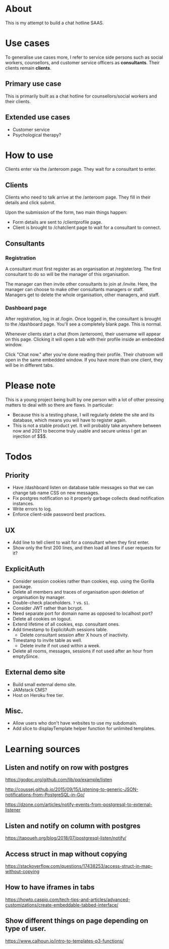 # About

This is my attempt to build a chat hotline SAAS.

# Use cases

To generalise use cases more, I refer to service side persons such as social workers, counsellors, and customer service officers as **consultants**. Their clients remain **clients**.

## Primary use case

This is primarily built as a chat hotline for counsellors/social workers and their clients.

## Extended use cases

- Customer service
- Psychological therapy?

# How to use

Clients enter via the /anteroom page. They wait for a consultant to enter.

## Clients

Clients who need to talk arrive at the /anteroom page. They fill in their details and click submit.

Upon the submission of the form, two main things happen:

- Form details are sent to /clientprofile page.
- Client is brought to /chatclient page to wait for a consultant to connect.

## Consultants

### Registration

A consultant must first register as an organisation at /register/org. The first consultant to do so will be the manager of this organisation.

The manager can then invite other consultants to join at /invite. Here, the manager can choose to make other consultants managers or staff. Managers get to delete the whole organisation, other managers, and staff.

### Dashboard page

After registration, log in at /login. Once logged in, the consultant is brought to the /dashboard page. You'll see a completely blank page. This is normal.

Whenever clients start a chat (from /anteroom), their username will appear on this page. Clicking it will open a tab with their profile inside an embedded window.

Click "Chat now." after you're done reading their profile. Their chatroom will open in the same embedded window. If you have more than one client, they will be in different tabs.


# Please note

This is a young project being built by one person with a lot of other pressing matters to deal with so there are flaws. In particular:

- Because this is a testing phase, I will regularly delete the site and its database, which means you will have to register again.
- This is not a stable product yet. It will probably take anywhere between now and 2021 to become truly usable and secure unless I get an injection of $$$.


<!-- # Installation

The program is in two parts:

## The /anteroom page

You'll probably need help for this one. You'll need to embed anteroom.html in an iframe or something anywhere on your own website. Replace "secret_key_here" in `token` with the organisation name you registered with.

This allows you to maintain your own branding (that is, after I figure out how to let you use your own CSS without introducing security risks).

## The rest of it

There's no installation for the rest of the program. Register yourself as manager of your organisation at /register/org.

Once you register and log in, you can invite other members of your staff to join at /invite. Set whether or not the invitee should be Manager or Staff. An email with a one-time-only link to a registration page will be emailed to the invitee.

Managers get to delete the entire organisation, including all staff. So, be careful. -->


# Todos

## Priority
- Have /dashboard listen on database table messages so that we can change tab name CSS on new messages.
- Fix postgres notification so it properly garbage collects dead notification instances.
- Write errors to log.
- Enforce client-side password best practices.

## UX
- Add line to tell client to wait for a consultant when they first enter.
- Show only the first 200 lines, and then load all lines if user requests for it?

## ExplicitAuth
- Consider session cookies rather than cookies, esp. using the Gorilla package.
- Delete all members and traces of organisation upon deletion of organisation by manager.
- Double-check placeholders. `?` vs. `$1`.
- Consider JWT rather than bcrypt.
- Need separate port for domain name as opposed to localhost port?
- Delete all cookies on logout.
- Extend lifetime of all cookies, esp. consultant ones.
- Add timestamp to ExplicitAuth sessions table.
  - Delete consultant session after X hours of inactivity.
- Timestamp to invite table as well.
  - Delete invite if not used within a week.
- Delete all rooms, messages, sessions if not used after an hour from emptySince.

## External demo site
- Build small external demo site.
- JAMstack CMS?
- Host on Heroku free tier.

## Misc.
- Allow users who don't have websites to use my subdomain.
- Add slice to displayTemplate helper function for unlimited templates.


# Learning sources

## Listen and notify on row with postgres

https://godoc.org/github.com/lib/pq/example/listen

http://coussej.github.io/2015/09/15/Listening-to-generic-JSON-notifications-from-PostgreSQL-in-Go/

https://dzone.com/articles/notify-events-from-postgresql-to-external-listener

## Listen and notify on column with postgres

https://tapoueh.org/blog/2018/07/postgresql-listen/notify/

## Access struct in map without copying

https://stackoverflow.com/questions/17438253/access-struct-in-map-without-copying

## How to have iframes in tabs

https://howto.caspio.com/tech-tips-and-articles/advanced-customizations/create-embeddable-tabbed-interface/

## Show different things on page depending on type of user.

https://www.calhoun.io/intro-to-templates-p3-functions/